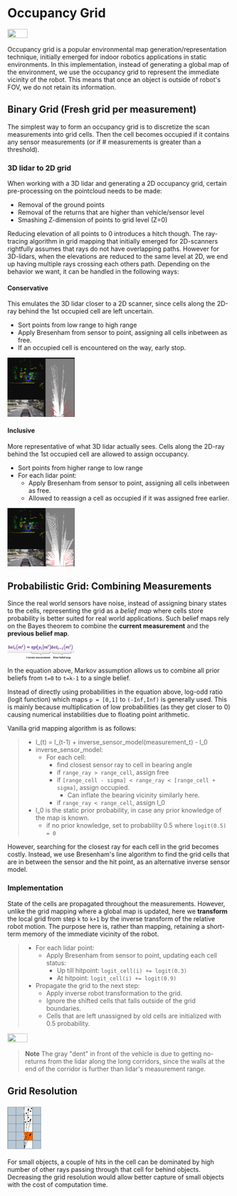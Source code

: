 # Occupancy Grid
<img src="https://raw.githubusercontent.com/goksanisil23/lazy_minimal_robotics/main/OccupancyGrid/resources/ogrid_lidar.gif" width=30% height=30%>

Occupancy grid is a popular environmental map generation/representation technique, initially emerged for indoor robotics applications in static environments. In this implementation, instead of generating a global map of the environment, we use the occupancy grid to represent the immediate vicinity of the robot. This means that once an object is outside of robot's FOV, we do not retain its information.

## Binary Grid (Fresh grid per measurement)
The simplest way to form an occupancy grid is to discretize the scan measurements into grid cells. Then the cell becomes occupied if it contains any sensor measurements (or if # measurements is greater than a threshold).

### 3D lidar to 2D grid
When working with a 3D lidar and generating a 2D occupancy grid, certain pre-processing on the pointcloud needs to be made:
- Removal of the ground points
- Removal of the returns that are higher than vehicle/sensor level
- Smashing Z-dimension of points to grid level (Z=0)

Reducing elevation of all points to 0 introduces a hitch though. The ray-tracing algorithm in grid mapping that initially emerged for 2D-scanners rightfully assumes that rays do not have overlapping paths. However for 3D-lidars, when the elevations are reduced to the same level at 2D, we end up having multiple rays crossing each others path. Depending on the behavior we want, it can be handled in the following ways:

#### Conservative 
This emulates the 3D lidar closer to a 2D scanner, since cells along the 2D-ray behind the 1st occupied cell are left uncertain.
- Sort points from low range to high range
- Apply Bresenham from sensor to point, assigning all cells inbetween as free.
- If an occupied cell is encountered on the way, early stop.

<img src="https://raw.githubusercontent.com/goksanisil23/lazy_minimal_robotics/main/OccupancyGrid/resources/3d_deterministic_close_first_early_stopping.png" width=30% height=30%>  

#### Inclusive
More representative of what 3D lidar actually sees. Cells along the 2D-ray behind the 1st occupied cell are allowed to assign occupancy.
- Sort points from higher range to low range
- For each lidar point:
    - Apply Bresenham from sensor to point, assigning all cells inbetween as free.
    - Allowed to reassign a cell as occupied if it was assigned free earlier.

<img src="https://raw.githubusercontent.com/goksanisil23/lazy_minimal_robotics/main/OccupancyGrid/resources/3d_deterministic_far_first_early_stopping.png" width=30% height=30%>  

## Probabilistic Grid: Combining Measurements
Since the real world sensors have noise, instead of assigning binary states to the cells, representing the grid as a *belief map* where cells store probability is better suited for real world applications. Such belief maps rely on the Bayes theorem to combine the **current measurement** and the **previous belief map**.

<img src="https://raw.githubusercontent.com/goksanisil23/lazy_minimal_robotics/main/OccupancyGrid/resources/belief_update.png" width=30% height=30%>  

In the equation above, Markov assumption allows us to combine all prior beliefs from `t=0` to `t=k-1` to a single belief.

Instead of directly using probabilities in the equation above, log-odd ratio (logit function) which maps `p = [0,1]` to `(-Inf,Inf)` is generally used. This is mainly because multiplication of low probabilities (as they get closer to 0) causing numerical instabilities due to floating point arithmetic.

Vanilla grid mapping algorithm is as follows:
>- l_(t) = l_(t-1) + inverse_sensor_model(measurement_t) - l_0
>- inverse_sensor_model:
>    - For each cell:
>        - find closest sensor ray to cell in bearing angle
>        - if `range_ray > range_cell`, assign free
>        - if `[range_cell - sigma] < range_ray < [range_cell + sigma]`, assign occupied.
>            - Can inflate the bearing vicinity similarly here.
>        - if `range_ray < range_cell`, assign l_0
>- l_0 is the static prior probability, in case any prior knowledge of the map is known.
>    - if no prior knowledge, set to probability 0.5 where `logit(0.5) = 0`

However, searching for the closest ray for each cell in the grid becomes costly. Instead, we use Bresenham's line algorithm to find the grid cells that are in between the sensor and the hit point, as an alternative inverse sensor model.

### Implementation
State of the cells are propagated throughout the measurements. However, unlike the grid mapping where a global map is updated, here we **transform** the local grid from step `k` to `k+1` by the inverse transform of the relative robot motion. The purpose here is, rather than mapping, retaining a short-term memory of the immediate vicinity of the robot. 

>- For each lidar point:
>    - Apply Bresenham from sensor to point, updating each cell status: 
>        - Up till hitpoint: `logit_cell(i) += logit(0.3)`
>        - At hitpoint: `logit_cell(i) += logit(0.9)`
>- Propagate the grid to the next step:
>    - Apply inverse robot transformation to the grid.
>    - Ignore the shifted cells that falls outside of the grid boundaries.
>    - Cells that are left unassigned by old cells are initialized with 0.5 probability.

<img src="https://raw.githubusercontent.com/goksanisil23/lazy_minimal_robotics/main/OccupancyGrid/resources/ogrid_lidar_carla.gif" width=30% height=30%>

> **Note**
> The gray "dent" in front of the vehicle is due to getting no-returns from the lidar along the long corridors, since the walls at the end of the corridor is further than lidar's measurement range.  

## Grid Resolution

<img src="https://raw.githubusercontent.com/goksanisil23/lazy_minimal_robotics/main/OccupancyGrid/resources/ogrid_cells.png" width=15% height=15%>

For small objects, a couple of hits in the cell can be dominated by high number of other rays passing through that cell for behind objects. Decreasing the grid resolution would allow better capture of small objects with the cost of computation time. 



